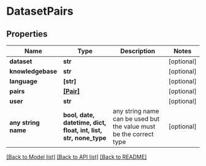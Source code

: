 # DatasetPairs


## Properties
Name | Type | Description | Notes
------------ | ------------- | ------------- | -------------
**dataset** | **str** |  | [optional] 
**knowledgebase** | **str** |  | [optional] 
**language** | **[str]** |  | [optional] 
**pairs** | [**[Pair]**](Pair.md) |  | [optional] 
**user** | **str** |  | [optional] 
**any string name** | **bool, date, datetime, dict, float, int, list, str, none_type** | any string name can be used but the value must be the correct type | [optional]

[[Back to Model list]](../README.md#documentation-for-models) [[Back to API list]](../README.md#documentation-for-api-endpoints) [[Back to README]](../README.md)


